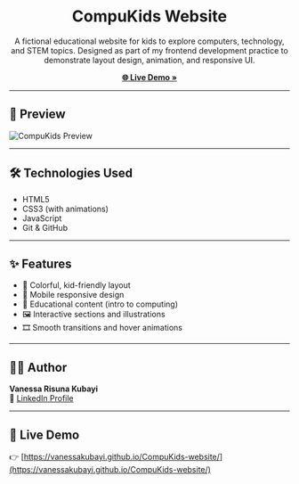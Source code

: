 <h1 align="center"> CompuKids Website</h1>

<p align="center">
  A fictional educational website for kids to explore computers, technology, and STEM topics.
  Designed as part of my frontend development practice to demonstrate layout design, animation, and responsive UI.
</p>

<p align="center">
  <a href="https://vanessakubayi.github.io/CompuKids-website/"><strong>🌐 Live Demo »</strong></a>
</p>

---

## 📸 Preview

![CompuKids Preview](images/compukids-screenshot.png)  
<!-- Upload a screenshot and save as compukids-screenshot.png in the images/ folder -->

---

## 🛠️ Technologies Used

- HTML5  
- CSS3 (with animations)  
- JavaScript  
- Git & GitHub  

---

## ✨ Features

- 🎨 Colorful, kid-friendly layout  
- 📱 Mobile responsive design  
- 🧠 Educational content (intro to computing)  
- 🖼️ Interactive sections and illustrations  
- 🎞️ Smooth transitions and hover animations  

---

## 👩‍💻 Author

**Vanessa Risuna Kubayi**  
🔗 [LinkedIn Profile](https://www.linkedin.com/in/vanessa-risuna-kubayi-2b3b73190/)

---

## 🚀 Live Demo

👉 [https://vanessakubayi.github.io/CompuKids-website/](https://vanessakubayi.github.io/CompuKids-website/)
